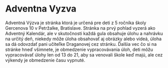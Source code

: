 # Adventna Vyzva
Adventná Výzva je stránka ktorá je určená pre deti z 5 ročníka školy Gercenova 10 v Petržalke, Bratislave. Stránka na prvý pohlad vyzerá ako Adventný Kalendár, ale v skutočnosti každá gula obsahuje úlohu a nahrávku na určitý deň, niekedy môže úloha obsahovať aj obrázky alebo videá, úloha sa dá odovzdať pani učiteľke Draganovej cez stránku. Ďalšia vec čo si na stránke hneď všimnete, je obmedzenie vypracovávania úloh, deti môžu vypracovávať úlohy len od 13 do 21, aby sa venovali škole keď majú, ale cez výkendy je obmedzenie času vypnuté.